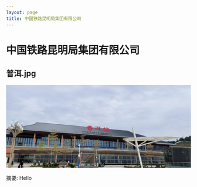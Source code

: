 ```yaml
---
layout: page
title: 中国铁路昆明局集团有限公司
---
```


# 中国铁路昆明局集团有限公司

## 普洱.jpg

![普洱.jpg](普洱.jpg)

摘要: Hello

